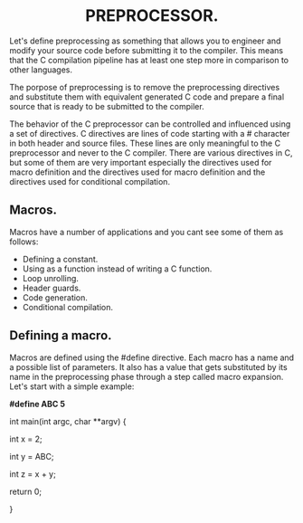 <!DOCTYPE html>
<html>
<head>
<h1 align="center"> PREPROCESSOR.</h1>
</head>
<body>
<p>Let's define preprocessing as something that allows you to engineer and modify your source code before submitting it to the compiler. This means that the C compilation pipeline has at least one step more in comparison to other languages.</p>
<p>The porpose of preprocessing is to remove the preprocessing directives and substitute them with equivalent generated C code and prepare a final source that is ready to be submitted to the compiler.</p>
<p>The behavior of the C preprocessor can be controlled and influenced using a set of directives. C directives are lines of code starting with a # character in both header and source files. These lines are only meaningful to the C preprocessor and never to the C compiler. There are various directives in C, but some of them are very important especially the directives used for macro definition and the directives used for macro definition and the directives used for conditional compilation.</p>
<h2>Macros.</h2>
Macros have a number of applications and you cant see some of them as follows:
<ul>
<li>Defining a constant.</li>
<li>Using as a function instead of writing a C function.</li>
<li>Loop unrolling.</li>
<li>Header guards.</li>
<li>Code generation.</li>
<li>Conditional compilation.</li> 
</ul>
<h2>Defining a macro.</h2>
<p>Macros are defined using the #define directive. Each macro has a name and a possible list of parameters. It also has a value that gets substituted by its name in the preprocessing phase through a step called macro expansion. Let's start with a simple example:</p>
<p><b>#define ABC 5</b></p>
<p>int main(int argc, char **argv) {</p>
<p>int x = 2;</p>
<p>int y = ABC;</p>
<p>int z = x + y;</p>
<p>return 0;</p>
<p>}</p>
</body>
</html>
